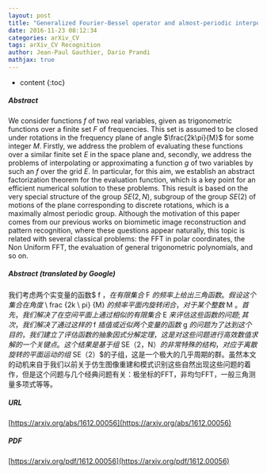 ```yaml
---
layout: post
title: "Generalized Fourier-Bessel operator and almost-periodic interpolation and approximation"
date: 2016-11-23 08:12:34
categories: arXiv_CV
tags: arXiv_CV Recognition
author: Jean-Paul Gauthier, Dario Prandi
mathjax: true
---
```


* content
{:toc}

##### Abstract
We consider functions $f$ of two real variables, given as trigonometric functions over a finite set $F$ of frequencies. This set is assumed to be closed under rotations in the frequency plane of angle $\frac{2k\pi}{M}$ for some integer $M$. Firstly, we address the problem of evaluating these functions over a similar finite set $E$ in the space plane and, secondly, we address the problems of interpolating or approximating a function $g$ of two variables by such an $f$ over the grid $E.$ In particular, for this aim, we establish an abstract factorization theorem for the evaluation function, which is a key point for an efficient numerical solution to these problems. This result is based on the very special structure of the group $SE(2,N)$, subgroup of the group $SE(2)$ of motions of the plane corresponding to discrete rotations, which is a maximally almost periodic group. Although the motivation of this paper comes from our previous works on biomimetic image reconstruction and pattern recognition, where these questions appear naturally, this topic is related with several classical problems: the FFT in polar coordinates, the Non Uniform FFT, the evaluation of general trigonometric polynomials, and so on.

##### Abstract (translated by Google)
我们考虑两个实变量的函数$ f $，在有限集合$ F $的频率上给出三角函数。假设这个集合在角度$ \ frac {2k \ pi} {M} $的频率平面内旋转闭合，对于某个整数$ M $。首先，我们解决了在空间平面上通过相似的有限集合$ E $来评估这些函数的问题;其次，我们解决了通过这样的$ f $插值或近似两个变量的函数$ g $的问题为了达到这个目的，我们建立了评估函数的抽象因式分解定理，这是对这些问题进行高效数值求解的一个关键点。这个结果是基于组$ SE（2，N）$的非常特殊的结构，对应于离散旋转的平面运动的组$ SE（2）$的子组，这是一个极大的几乎周期的群。虽然本文的动机来自于我们以前关于仿生图像重建和模式识别这些自然出现这些问题的着作，但是这个问题与几个经典问题有关：极坐标的FFT，非均匀FFT，一般三角测量多项式等等。

##### URL
[https://arxiv.org/abs/1612.00056](https://arxiv.org/abs/1612.00056)

##### PDF
[https://arxiv.org/pdf/1612.00056](https://arxiv.org/pdf/1612.00056)

